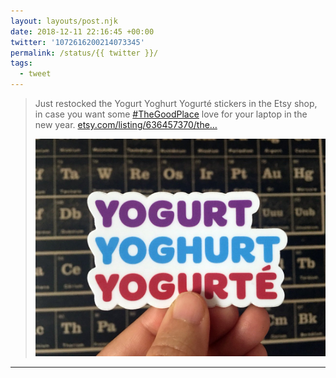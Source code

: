 ```yaml
---
layout: layouts/post.njk
date: 2018-12-11 22:16:45 +00:00
twitter: '1072616200214073345'
permalink: /status/{{ twitter }}/
tags: 
  - tweet
---
```


> Just restocked the Yogurt Yoghurt Yogurté stickers in the Etsy shop, in case you want some [#TheGoodPlace](https://twitter.com/hashtag/TheGoodPlace) love for your laptop in the new year. [etsy.com/listing/636457370/the…](https://www.etsy.com/listing/636457370/the-good-place-yogurt-yoghurt-yogurte )
> 
> ![A vinyl sticker of the Yogurt Yoghurt Yogurté logo from the tv show The Good Place.](/img/1072616200214073345-DuKyVI_W0AA7hV0.jpg)

---
